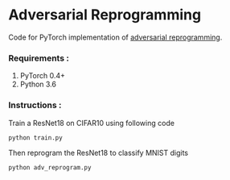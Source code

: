# Adversarial Reprogramming

Code for PyTorch implementation of [adversarial reprogramming](https://arxiv.org/abs/1806.11146).

### Requirements :
1. PyTorch 0.4+
2. Python 3.6

### Instructions :
Train a ResNet18 on CIFAR10 using following code 
```
python train.py
```
Then reprogram the ResNet18 to classify MNIST digits
```
python adv_reprogram.py
```
